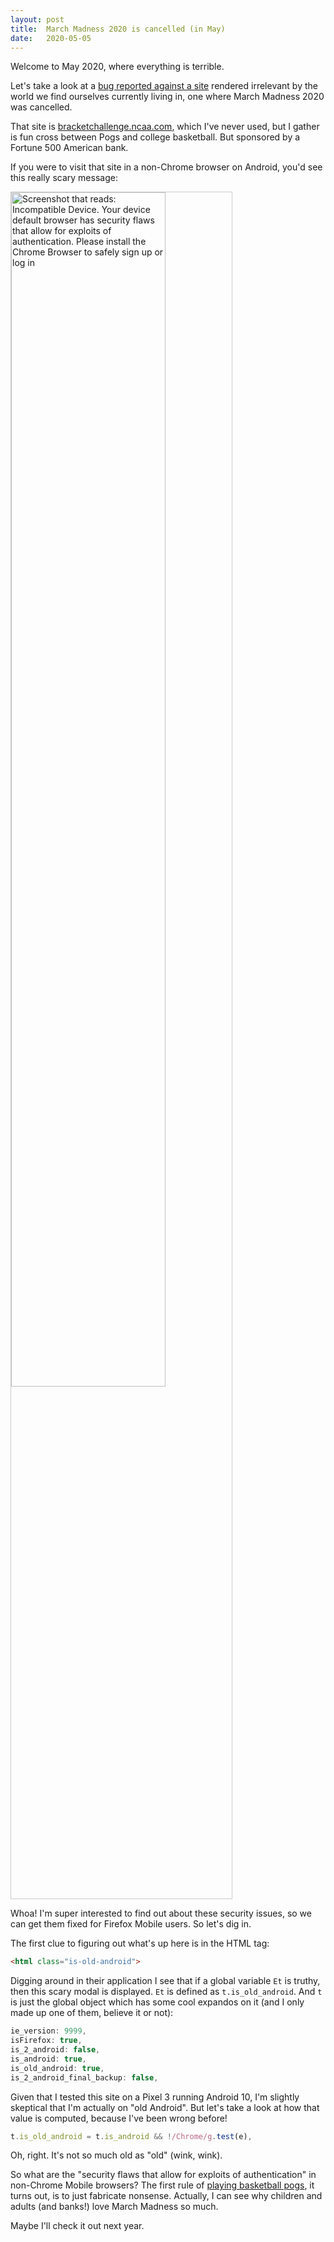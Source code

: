```yaml
---
layout: post
title:  March Madness 2020 is cancelled (in May)
date:   2020-05-05
---
```


Welcome to May 2020, where everything is terrible.

Let's take a look at a [bug reported against a site][wc] rendered irrelevant by the world we find ourselves currently living in, one where March Madness 2020 was cancelled.

That site is [bracketchallenge.ncaa.com][bc], which I've never used, but I gather is fun cross between Pogs and college basketball. But sponsored by a Fortune 500 American bank.

If you were to visit that site in a non-Chrome browser on Android, you'd see this really scary message:

<img src="https://miketaylr.com/posts/assets/ncaa.png" style="border:1px solid #ccc" width="70%" alt="Screenshot that reads: Incompatible Device. Your device default browser has security flaws that allow for exploits of authentication.  Please install the Chrome Browser to safely sign up or log in">

Whoa! I'm super interested to find out about these security issues, so we can get them fixed for Firefox Mobile users. So let's dig in.

The first clue to figuring out what's up here is in the HTML tag:

```html
<html class="is-old-android">
```

Digging around in their application I see that if a global variable `Et` is truthy, then this scary modal is displayed. `Et` is defined as `t.is_old_android`. And `t` is just the global object which has some cool expandos on it (and I only made up one of them, believe it or not):

```js
ie_version: 9999,
isFirefox: true,
is_2_android: false,
is_android: true,
is_old_android: true,
is_2_android_final_backup: false,
```

Given that I tested this site on a Pixel 3 running Android 10, I'm slightly skeptical that I'm actually on "old Android". But let's take a look at how that value is computed, because I've been wrong before!

```js
t.is_old_android = t.is_android && !/Chrome/g.test(e),
```

Oh, right. It's not so much old as "old" (wink, wink).

So what are the "security flaws that allow for exploits of authentication" in non-Chrome Mobile browsers? The first rule of [playing basketball pogs][pogs], it turns out, is to just fabricate nonsense. Actually, I can see why children and adults (and banks!) love March Madness so much.

Maybe I'll check it out next year.

[wc]: https://github.com/webcompat/web-bugs/issues/49886
[bc]: https://bracketchallenge.ncaa.com/
[pogs]: https://en.wikipedia.org/wiki/Milk_caps_(game)#Gameplay